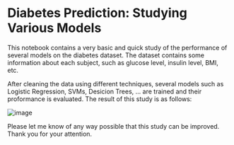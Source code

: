 # Diabetes Prediction: Studying Various Models

This notebook contains a very basic and quick study of the performance of several models on the diabetes dataset. The dataset contains some information about each subject, such as glucose level, insulin level, BMI, etc.

After cleaning the data using different techniques, several models such as Logistic Regression, SVMs, Desicion Trees, ... are trained and their proformance is evaluated. The result of this study is as follows:

![image](https://github.com/user-attachments/assets/c0a7a484-88ad-4577-ac18-06331028f2d1)

Please let me know of any way possible that this study can be improved. Thank you for your attention.
